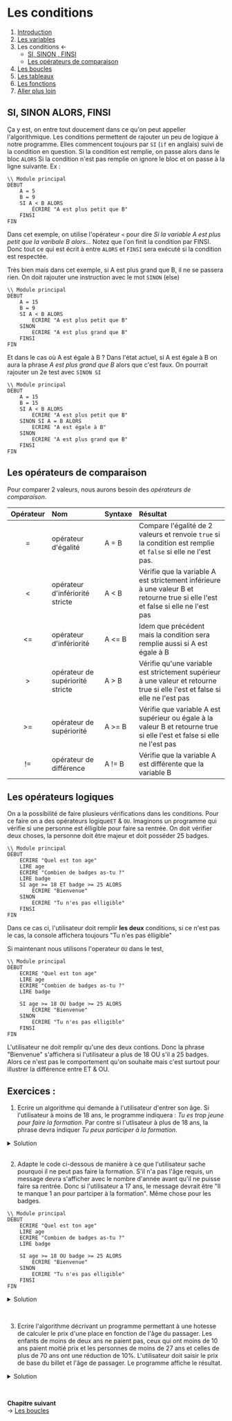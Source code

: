 # Les conditions

1. [Introduction](../README.md)
1. [Les variables](./variables)
1. Les conditions ← 
    * [SI, SINON , FINSI](#si-sinon-alors-finsi)
    * [Les opérateurs de comparaison](#les-opérateurs-de-comparaison)
1. [Les boucles](./whileAndfor.md)
1. [Les tableaux](./array.md)
1. [Les fonctions](./function.md)
1. [Aller plus loin](./allerplusloin.md)

## SI, SINON ALORS, FINSI
Ça y est, on entre tout doucement dans ce qu'on peut appeller l'algorithmique. Les conditions permettent de rajouter un peu de logique à notre programme. Elles commencent toujours par ``SI`` (``if`` en anglais) suivi de la condition en question. Si la condition est remplie, on passe alors dans le bloc ``ALORS``
Si la condition n'est pas remplie on ignore le bloc et on passe à la ligne suivante.
Ex :
````
\\ Module principal
DÉBUT
    A = 5
    B = 9
    SI A < B ALORS
        ÉCRIRE "A est plus petit que B"         
    FINSI    
FIN
````

Dans cet exemple, on utilise l'opérateur ``<`` pour dire *Si la variable A est plus petit que la varibale B alors...* Notez que l'on finit la condition par FINSI. Donc tout ce qui est écrit à entre ``ALORS`` et ``FINSI`` sera exécuté si la condition est respectée. 

Très bien mais dans cet exemple, si A est plus grand que B, il ne se passera rien. On doit rajouter une instruction avec le mot ``SINON`` (else)

````
\\ Module principal
DÉBUT
    A = 15
    B = 9
    SI A < B ALORS
        ECRIRE "A est plus petit que B"
    SINON
        ECRIRE "A est plus grand que B"
    FINSI        
FIN
````
Et dans le cas où A est égale à B ? Dans l'état actuel, si A est égale à B on aura la phrase *A est plus grand que B* alors que c'est faux. On pourrait rajouter un 2e test avec ``SINON SI``
````
\\ Module principal
DÉBUT
    A = 15
    B = 15
    SI A < B ALORS
        ECRIRE "A est plus petit que B"
    SINON SI A = B ALORS 
        ECRIRE "A est égale à B"
    SINON
        ECRIRE "A est plus grand que B"
    FINSI        
FIN
````



## Les opérateurs de comparaison

Pour comparer 2 valeurs, nous aurons besoin des *opérateurs de comparaison*. 

|Opérateur|Nom|Syntaxe|Résultat
|:-------:|:--|:------|:-------
| =      |opérateur d'égalité| A = B | Compare l'égalité de 2 valeurs et renvoie ``true`` si la condition est remplie et ``false`` si elle ne l'est pas.
| < | 	opérateur d'infériorité stricte | A < B | Vérifie que la  variable A est strictement inférieure à une valeur B et retourne true si elle l'est et false si elle ne l'est pas
|<= | opérateur d'infériorité | A <= B | Idem que précédent mais la condition sera remplie aussi si A est égale à B
| > | opérateur de supériorité stricte | A > B | Vérifie qu'une variable est strictement supérieur à une valeur et retourne true si elle l'est et false si elle ne l'est pas
| >= | opérateur de supériorité  | A >= B | Vérifie que variable A est supérieur ou égale à la valeur B et retourne true si elle l'est et false si elle ne l'est pas
| != | opérateur de différence | A != B | Vérifie que la variable A est différente que la variable B


## Les opérateurs logiques 
On a la possibilité de faire plusieurs vérifications dans les conditions. Pour ce faire on a des opérateurs logique``ET`` & ``OU``. Imaginons un programme qui vérifie si une personne est élligible pour faire sa rentrée. On doit vérifier deux choses, la personne doit être majeur et doit posséder 25 badges.

````
\\ Module principal
DÉBUT
    ECRIRE "Quel est ton age"   
    LIRE age
    ECRIRE "Combien de badges as-tu ?"
    LIRE badge
    SI age >= 18 ET badge >= 25 ALORS
        ECRIRE "Bienvenue"
    SINON 
        ECRIRE "Tu n'es pas elligible"
    FINSI
FIN
````

Dans ce cas ci, l'utilisateur doit remplir **les deux** conditions, si ce n'est pas le cas, la console affichera toujours "Tu n'es pas élligible"

Si maintenant nous utilisons l'operateur ``OU`` dans le test,
````
\\ Module principal
DÉBUT
    ECRIRE "Quel est ton age"   
    LIRE age
    ECRIRE "Combien de badges as-tu ?"
    LIRE badge

    SI age >= 18 OU badge >= 25 ALORS
        ECRIRE "Bienvenue"
    SINON 
        ECRIRE "Tu n'es pas elligible"
    FINSI
FIN
````
L'utilisateur ne doit remplir qu'une des deux contions. Donc la phrase "Bienvenue" s'affichera si l'utilisateur a plus de 18 OU s'il a 25 badges. Alors ce n'est pas le comportement qu'on souhaite mais c'est surtout pour illustrer la différence entre ET & OU.


## Exercices : 

1. Ecrire un algorithme qui demande à l'utilisateur d'entrer son âge. Si l'utilisateur à moins de 18 ans, le programme indiquera : *Tu es trop jeune pour faire la formation*. Par contre si l'utlisateur à plus de 18  ans, la phrase devra indiquer *Tu peux participer à la formation*.

<details>
	<summary>Solution</summary>
	
````
\\ Module principal
DÉBUT
   ECRIRE "Quel est ton âge ?"
   LIRE age
    SI age < 18 ALORS
        ECRIRE "Tu es trop jeune pour faire la formation"
    SINON
        ECRIRE "Tu peux faire la formation"
    FINSI         
FIN	
````
</details>   
  &nbsp;  

2. Adapte le code ci-dessous de manière à ce que l'utilisateur sache pourquoi il ne peut pas faire la formation. S'il n'a pas l'âge requis, un message devra s'afficher avec le nombre d'année avant qu'il ne puisse faire sa rentrée. Donc si l'utilisateur a 17 ans, le message devrait être "Il te manque 1 an pour partciper à la formation".
Même chose pour les badges.

````
\\ Module principal
DÉBUT
    ECRIRE "Quel est ton age"   
    LIRE age
    ECRIRE "Combien de badges as-tu ?"
    LIRE badge

    SI age >= 18 OU badge >= 25 ALORS
        ECRIRE "Bienvenue"
    SINON 
        ECRIRE "Tu n'es pas elligible"
    FINSI
FIN
````

<details>
    <summary>Solution</summary>

````
\\ Module principal
DÉBUT
    ECRIRE "Quel est ton age"   
    LIRE age
    ECRIRE "Combien de badges as-tu ?"
    LIRE badge

    SI age >= 18 ET badge >= 25 ALORS
        ECRIRE "Bienvenue"
    FINSI
    SI age < 18 ALORS 
        ECRIRE "Il te manque ", (18-age), " ans pour participer à la formation"
    FINSI
    SI badge < 25 ALORS 
        ECRIRE "Il te manque ",  25 - badge, " badge(s) pour participer à la formation"
    FINSI
FIN
````

</details>

  &nbsp;  

3. Ecrire l'algorithme décrivant un programme permettant à une hotesse de calculer le prix d'une place en fonction de l'âge du passager. Les enfants de moins de deux ans ne paient pas, ceux qui ont moins de 10 ans paient moitié prix et les personnes de moins de 27 ans et celles de plus de 70 ans ont une réduction de 10%. L'utilisateur doit saisir le prix de base du billet et l'âge de passager. Le programme affiche le résultat.

<details>
   <summary>Solution</summary>
	
````   
\\ Module principal
DEBUT 
    ECRIRE "Quel est ton âge ?"
    LIRE age
    SI age < 2 ALORS 
        ECRIRE "Vous ne devez pas payer"
    SINON SI age < 10 ALORS
        ECRIRE "Quel est le prix ?"
        LIRE prix
        ECRIRE "Vous devez payer : ", prix/2
    SINON SI age <27 ou age >70 ALORS
        ECRIRE "Quel est le prix ?"
        LIRE prix 
        ECRIRE "Vous devez payer  : ", prix - (prix/100)*10
    SINON
        ECRIRE "Pas de réduction"
    FINSI  
FIN 
````
</details>

&nbsp; 
    
**Chapitre suivant**  
-> [Les boucles](./whileAndfor.md)  


